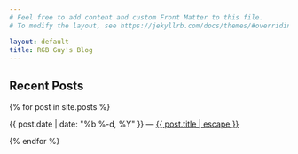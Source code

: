 ```yaml
---
# Feel free to add content and custom Front Matter to this file.
# To modify the layout, see https://jekyllrb.com/docs/themes/#overriding-theme-defaults

layout: default
title: RGB Guy's Blog
---
```


<div class="post-list">
  <h2>Recent Posts</h2>
  {% for post in site.posts %}
    <div class="post-item">
      <p class="post-line">
        <span class="post-meta">{{ post.date | date: "%b %-d, %Y" }}</span>
        —
        <a class="post-link" href="{{ post.url | relative_url }}">
          {{ post.title | escape }}
        </a>
      </p>
    </div>
  {% endfor %}
</div>


